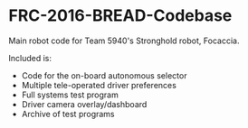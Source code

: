 # FRC-2016-BREAD-Codebase
Main robot code for Team 5940's Stronghold robot, Focaccia. 

Included is:
 - Code for the on-board autonomous selector
 - Multiple tele-operated driver preferences
 - Full systems test program
 - Driver camera overlay/dashboard
 - Archive of test programs
